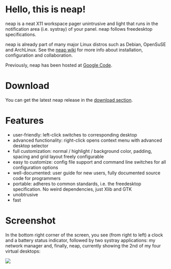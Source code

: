 Hello, this is neap!
====================
neap is a neat X11 workspace pager unintrusive and light that runs in the notification area (i.e. systray) of your panel. neap follows freedesktop specifications.

neap is already part of many major Linux distros such as Debian, OpenSuSE and ArchLinux. See the [neap wiki](https://github.com/vzxwco/neap/wiki) for more info about installation, configuration and collaboration.

Previously, neap has been hosted at [Google Code](https://code.google.com/p/neap/).

Download
========
You can get the latest neap release in the [download section](https://github.com/vzxwco/neap/releases/tag/v0.7.2).

Features
========
* user-friendly: left-click switches to corresponding desktop
* advanced functionality: right-click opens context menu with advanced desktop selector
* full customization: normal / highlight / background color, padding, spacing and grid layout freely configurable
* easy to customize: config file support and command line switches for all configuration options
* well-documented: user guide for new users, fully documented source code for programmers
* portable: adheres to common standards, i.e. the freedesktop specification. No weird dependencies, just Xlib and GTK
* unobtrusive
* fast

Screenshot
==========
In the bottom right corner of the screen, you see (from right to left) a clock and a battery status indicator, followed by two systray applications: my network manager and, finally, neap, currently showing the 2nd of my four virtual desktops:

<img src="https://raw.githubusercontent.com/vzxwco/neap/master/screenshot.png" />

